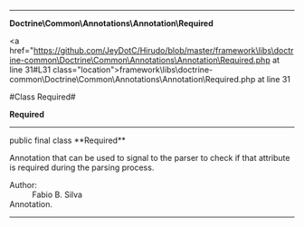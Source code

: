 
- - -

**Doctrine\Common\Annotations\Annotation\Required**


<a href="https://github.com/JeyDotC/Hirudo/blob/master/framework\libs\doctrine-common\Doctrine\Common\Annotations\Annotation\Required.php at line 31#L31 class="location">framework\libs\doctrine-common\Doctrine\Common\Annotations\Annotation\Required.php at line 31</a>

#Class Required#

**Required**




- - -

<p class="signature">public final  class **Required**</p>

<div class="comment" id="overview_description"><p>Annotation that can be used to signal to the parser
to check if that attribute is required during the parsing process.</p></div>

<dl>
<dt>Author:</dt>
<dd>Fabio B. Silva <fabio.bat.silva@gmail.com></dd>
<dt>Annotation.</dt>
</dl>


- - -

